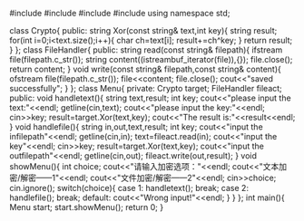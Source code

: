 #include<iostream> 
#include<string>
#include<fstream>
#include<iterator>
using namespace std;

class Crypto{
public:
	string Xor(const string& text,int key){
		string result;
		for(int i=0;i<text.size();i++){
		char ch=text[i];
 		result+=ch^key;
}
		return result;
	}
};
class FileHandler{
public:
	string read(const string& filepath){
		ifstream file(filepath.c_str());
		string content((istreambuf_iterator<char>(file)),{});
		file.close();
		return content;
	}
	void write(const string& filepath,const string& content){
		ofstream file(filepath.c_str());
		file<<content;
		file.close();
		cout<<"saved successfully";
	}
};
class Menu{
private:
	Crypto target;
	FileHandler fileact;
public:
	void handletext(){
		string text,result;
		int key;
		cout<<"please input the text:"<<endl;
		getline(cin,text);
		cout<<"please input the key:"<<endl;
		cin>>key;
		result=target.Xor(text,key);
		cout<<"The result is:"<<result<<endl;
	}
	void handlefile(){
		string in,out,text,result;
		int key;
		cout<<"input the infilepath"<<endl;
		getline(cin,in);
		text=fileact.read(in);
		cout<<"input the key"<<endl;
		cin>>key;
		result=target.Xor(text,key);
		cout<<"input the outfilepath"<<endl;
		getline(cin,out);
		fileact.write(out,result);
	}
	void showMenu(){
		int choice;
		cout<<"请输入加密选项："<<endl;
		cout<<"文本加密/解密——1"<<endl;
		cout<<"文件加密/解密——2"<<endl;
		cin>>choice;
		cin.ignore();
		switch(choice){
			case 1:
				handletext();
				break;
			case 2:
				handlefile();
				break;
			default:
				cout<<"Wrong input!"<<endl;
		} 
	}
};
int main(){
	Menu start;
	start.showMenu();
	return 0;
}
